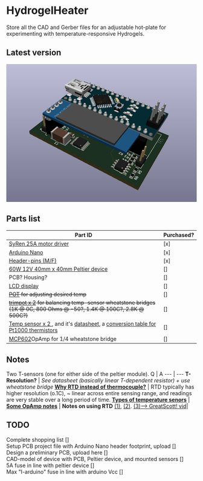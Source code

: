 # HydrogelHeater
Store all the CAD and Gerber files for an adjustable hot-plate for experimenting with temperature-responsive Hydrogels.

## Latest version
![alt text](https://github.com/AlfredWilmot/HydrogelHeater/blob/i2c_lcd/pics/peltier_driver_latest.PNG)

## Parts list 

 **Part ID** | **Purchased?** 
 --- | --- 
 [SyRen 25A motor driver](https://www.dimensionengineering.com/products/syren25) | [x] 
 [Arduino Nano](https://www.amazon.co.uk/ELEGOO-Arduino-board-ATmega328P-compatible/dp/B072BMYZ18/ref=sr_1_3?dchild=1&keywords=arduino+nano&qid=1590747636&sr=8-3) | [x]
 [Header-pins (M/F)](https://www.amazon.co.uk/Aussel-Pieces-Breakaway-Connector-Arduino-PIN-2-20PCS/dp/B01M69EA9O/ref=sr_1_1?crid=1W9OODQ4FMUPW&dchild=1&keywords=header+pins&qid=1590747683&sprefix=header+%2Caps%2C150&sr=8-1) | [x]
 [60W 12V 40mm x 40mm Peltier device](https://www.banggood.com/TEC1-12706-40x40mm-Thermoelectric-Cooler-Peltier-Plate-Module-12V-60W-p-74295.html?rmmds=search&cur_warehouse=UK) | []
 PCB? Housing? | []
 [LCD display](https://www.banggood.com/5Pcs-0_91-Inch-128x32-IIC-I2C-Blue-OLED-LCD-Display-DIY-Oled-Module-SSD1306-Driver-IC-DC-3_3V-5V-p-1191376.html?rmmds=myorder&cur_warehouse=UK) | []
 ~~[POT](https://uk.banggood.com/3590S-2-103L-10K-Ohm-BOURNS-Rotary-Wirewound-Precision-Potentiometer-Pot-10-Turn-p-1026632.html?rmmds=search&cur_warehouse=CN) for adjusting desired temp~~ | []
 ~~[trimpot x 2](https://www.banggood.com/10-Value-100pcs-1001M-Trimmer-Resistor-Trim-Pot-Potentiometer-Kit-p-1071345.html?rmmds=search&cur_warehouse=CN) for balancing temp-sensor wheatstone bridges (1K @ 0C, 800 Ohms @ -50?, 1.4K @ 100C?, 2.8K @ 500C?)~~ | []
 [Temp sensor x 2 ](https://uk.rs-online.com/web/p/platinum-resistance-temperature-sensors/3629913/), and it's [datasheet](https://docs.rs-online.com/24d5/0900766b815e5304.pdf), a [conversion table for Pt1000 thermistors](https://www.sterlingsensors.co.uk/pt1000-resistance-table)| []
[MCP602](https://uk.rs-online.com/web/p/op-amps/3792588/)OpAmp for 1/4 wheatstone bridge | []
 
 ## Notes
 
Two T-sensors (one for either side of the peltier module).
Q | A
--- | ---
**T-Resolution?** | *See datasheet (basically linear T-dependent resistor) + use wheatstone bridge*
[**Why RTD instead of thermocouple?**](https://www.omega.com/en-us/resources/rtd-vs-thermocouple) | RTD typically has higher resolution (o.1C), ~ linear across entire sensing range, and readings are very stable over a long period of time.
[**Types of temperature senors**](https://www.watelectrical.com/6-different-types-of-temperature-sensors-with-their-specifications/) | 
[**Some OpAmp notes**](https://www.electronics-tutorials.ws/opamp/opamp_5.html) | 
**Notes on using RTD** [(1)](http://ww1.microchip.com/downloads/en/AppNotes/00687c.pdf), [(2)](https://docs.rs-online.com/24d5/0900766b815e5304.pdf). [(3)--> GreatScott! vid](https://www.youtube.com/watch?v=1U4fep_qAeo&t=223s)|
## TODO
Complete shopping list []\
Setup PCB project file with Arduino Nano header footprint, upload []\
Design a preliminary PCB, upload here []\
CAD-model of device with PCB, Peltier device, and mounted sensors []\
5A fuse in line with peltier device []\
Max "I-arduino" fuse in line with arduino Vcc []
